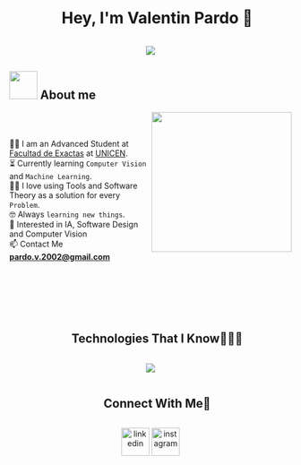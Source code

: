 <!--h1 without bottom border-->
<div id="user-content-toc">
  <ul align="center">
    <summary><h1 style="display: inline-block">Hey, I'm Valentin Pardo 👋</h1></summary>
  </ul>
</div>

<!--Animacion Principal -->
<p align="center">
  <a href="https://github.com/DenverCoder1/readme-typing-svg"><img src="https://readme-typing-svg.herokuapp.com?font=Time+New+Roman&color=%cb4cfb&size=25&center=true&vCenter=true&width=800&height=100&lines=Systems+Engineer+@ValentinPardo;Passionate+about+AI;Always+learning+new+things;Problem+Solving+Lover<3"></a>
</p>

## <picture><img src = "https://github.com/7oSkaaa/7oSkaaa/blob/main/Images/about_me.gif?raw=true" width = 50px></picture> About me

<picture> <img align="right" src="https://github.com/7oSkaaa/7oSkaaa/blob/main/Images/Right_Side.gif?raw=true" width = 250px></picture>

<br><br>

🧑‍🎓 I am an Advanced Student at [Facultad de Exactas](https://exa.unicen.edu.ar) at [UNICEN](https://www.unicen.edu.ar). <br>
⏳ Currently learning `Computer Vision` and `Machine Learning`.<br>
👨‍💻 I love using Tools and Software Theory as a solution for every `Problem`.<br>
🤓 Always `learning new things`.<br>
🧐 Interested in IA, Software Design and Computer Vision <br>
📫 Contact Me **pardo.v.2002@gmail.com** 
<!-- - :thinking: I’m currently open for a new `job opportunity`, this is [MY RESUME](http://lnkiy.in/Ahmed_Hossam_Resume).
-->

<br><br><br><br>

<!-- Analiticas de lenguajes
<div id="user-GitHub-Analytics">
     <h2 style="margin: 0; border: none; padding: 0; display: inline-block;align=center ">⚙️ &nbsp;GitHub Analytics</h2>
</div>


<p align="center">
<a href="https://github.com/ValentinPardo">
  <img height="180em" src="https://github-readme-stats-eight-theta.vercel.app/api/top-langs/?username=ValentinPardo&theme=algolia"/>
</a>
</p>
-->

<!--h1 without bottom border-->
<div id="user-content-toc">
  <ul align="center">
    <summary><h2 style="display: inline-block">Technologies That I Know👨🏻‍💻</h2></summary>
  </ul>
</div>
<!--tech stack icons-->
<p align="center">
  <a href="https://skillicons.dev">
    <img src="https://skillicons.dev/icons?i=html,css,ts,cpp,java,git,github,py,postgres,linux,vscode,discord&theme=light&perline=12" />
  </a>
</p>

<!-- Connect with me -->
<!--h2 without bottom border-->
<div id="user-content-toc">
  <ul align="center">
    <summary><h2 style="display: inline-block">Connect With Me🤝</h2></summary>
  </ul>
</div>

<!--icons and links-->
<p align="center">
<a href="https://www.linkedin.com/in/valentinpardo/" target="blank"><img align="center" src="https://user-images.githubusercontent.com/88904952/234979284-68c11d7f-1acc-4f0c-ac78-044e1037d7b0.png" alt="linkedin" height="50" width="50" /></a>
<a href="https://www.instagram.com/valentinpardo/" target="blank"><img align="center" src="https://user-images.githubusercontent.com/88904952/234981169-2dd1e58f-4b7e-468c-8213-034ba62156c3.png" alt="instagram" height="50" width="50" /></a>
  
</p>

<!--
**ValentinPardo/ValentinPardo** is a ✨ _special_ ✨ repository because its `README.md` (this file) appears on your GitHub profile.

Here are some ideas to get you started:

- 🔭 I’m currently working on ...
- 🌱 I’m currently learning ...
- 👯 I’m looking to collaborate on ...
- 🤔 I’m looking for help with ...
- 💬 Ask me about ...
- 📫 How to reach me: ...
- 😄 Pronouns: ...
- ⚡ Fun fact: ...
-->
